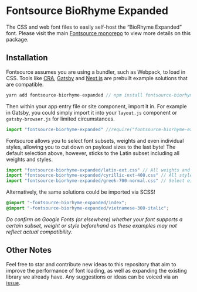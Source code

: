 # Fontsource BioRhyme Expanded

The CSS and web font files to easily self-host the “BioRhyme Expanded” font. Please visit the main [Fontsource monorepo](https://github.com/DecliningLotus/fontsource) to view more details on this package.

## Installation

Fontsource assumes you are using a bundler, such as Webpack, to load in CSS. Tools like [CRA](https://create-react-app.dev/), [Gatsby](https://www.gatsbyjs.org/) and [Next.js](https://nextjs.org/) are prebuilt example solutions that are compatible.

```javascript
yarn add fontsource-biorhyme-expanded // npm install fontsource-biorhyme-expanded
```

Then within your app entry file or site component, import it in. For example in Gatsby, you could simply import it into your `layout.js` component or `gatsby-browser.js` for limited circumstances.

```javascript
import "fontsource-biorhyme-expanded" //require("fontsource-biorhyme-expanded")
```

Fontsource allows you to select font subsets, weights and even individual styles, allowing you to cut down on payload sizes to the last byte! The default selection above, however, sticks to the Latin subset including all weights and styles.

```javascript
import "fontsource-biorhyme-expanded/latin-ext.css" // All weights and styles included.
import "fontsource-biorhyme-expanded/cyrillic-ext-400.css" // All styles included.
import "fontsource-biorhyme-expanded/greek-700-normal.css" // Select either normal or italic.
```

Alternatively, the same solutions could be imported via SCSS!

```scss
@import "~fontsource-biorhyme-expanded/index";
@import "~fontsource-biorhyme-expanded/vietnamese-300-italic";
```

_Do confirm on Google Fonts (or elsewhere) whether your font supports a certain subset, weight or style beforehand as these examples may not reflect actual compatibility._

## Other Notes

Feel free to star and contribute new ideas to this repository that aim to improve the performance of font loading, as well as expanding the existing library we already have. Any suggestions or ideas can be voiced via an [issue](https://github.com/DecliningLotus/fontsource/issues).
